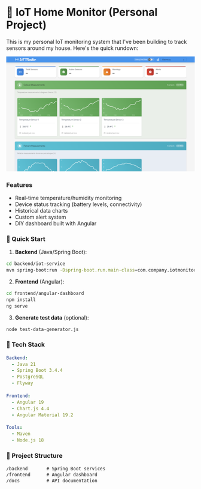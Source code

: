 # 🏡 IoT Home Monitor (Personal Project)

This is my personal IoT monitoring system that I've been building to track sensors around my house. Here's the quick rundown:

![IoT Monitor Dashboard Screenshot](https://github.com/art-defcon/iot_monitor/blob/main/public/screenshot_iot.png)

### Features
- Real-time temperature/humidity monitoring
- Device status tracking (battery levels, connectivity)
- Historical data charts 
- Custom alert system 
- DIY dashboard built with Angular 

### 🚀 Quick Start
1. **Backend** (Java/Spring Boot):
```bash
cd backend/iot-service
mvn spring-boot:run -Dspring-boot.run.main-class=com.company.iotmonitor.ingestion.DataIngestionApplication
```

2. **Frontend** (Angular):
```bash
cd frontend/angular-dashboard
npm install
ng serve
```

3. **Generate test data** (optional):
```bash
node test-data-generator.js
```

### 🔧 Tech Stack
```yaml
Backend: 
  - Java 21
  - Spring Boot 3.4.4
  - PostgreSQL
  - Flyway

Frontend:
  - Angular 19
  - Chart.js 4.4
  - Angular Material 19.2

Tools:
  - Maven
  - Node.js 18
```

### 📂 Project Structure
```
/backend       # Spring Boot services
/frontend      # Angular dashboard
/docs          # API documentation
```
